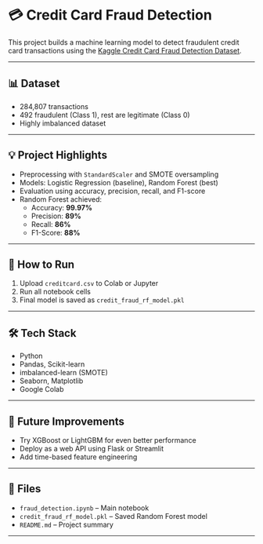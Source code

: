 # 💳 Credit Card Fraud Detection

This project builds a machine learning model to detect fraudulent credit card transactions using the [Kaggle Credit Card Fraud Detection Dataset](https://www.kaggle.com/datasets/mlg-ulb/creditcardfraud).

---

## 📊 Dataset

- 284,807 transactions
- 492 fraudulent (Class 1), rest are legitimate (Class 0)
- Highly imbalanced dataset

---

## 💡 Project Highlights

- Preprocessing with `StandardScaler` and SMOTE oversampling
- Models: Logistic Regression (baseline), Random Forest (best)
- Evaluation using accuracy, precision, recall, and F1-score
- Random Forest achieved:
  - Accuracy: **99.97%**
  - Precision: **89%**
  - Recall: **86%**
  - F1-Score: **88%**

---

## 🧪 How to Run

1. Upload `creditcard.csv` to Colab or Jupyter
2. Run all notebook cells
3. Final model is saved as `credit_fraud_rf_model.pkl`

---

## 🛠 Tech Stack

- Python
- Pandas, Scikit-learn
- imbalanced-learn (SMOTE)
- Seaborn, Matplotlib
- Google Colab

---

## 🚀 Future Improvements

- Try XGBoost or LightGBM for even better performance
- Deploy as a web API using Flask or Streamlit
- Add time-based feature engineering

---

## 📁 Files

- `fraud_detection.ipynb` – Main notebook
- `credit_fraud_rf_model.pkl` – Saved Random Forest model
- `README.md` – Project summary

---

